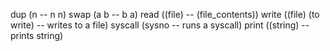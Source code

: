dup (n -- n n)
swap (a b -- b a)
read ((file) -- (file_contents))
write ((file) (to write) -- writes to a file)
syscall (sysno -- runs a syscall)
print ((string) -- prints string)
